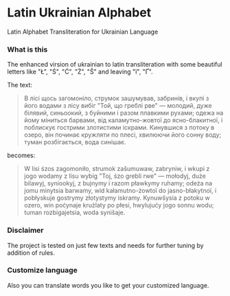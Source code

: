 # Latin Ukrainian Alphabet
Latin Alphabet Transliteration for Ukrainian Language

### What is this
The enhanced virsion of ukrainian to latin transliteration with some beautiful letters like "Ł", "Ś", "Ć", "Ż", "Š" and leaving "ї", "Ґ".

The text:
> В лісі щось загомоніло, струмок зашумував, забринів, і вкупі з його водами з лісу вибіг "Той, що греблі рве" — молодий, дуже білявий, синьоокий, з буйними і разом плавкими рухами; одежа на йому міниться барвами, від каламутно-жовтої до ясно-блакитної, і поблискує гострими злотистими іскрами. Кинувшися з потоку в озеро, він починає кружляти по плесі, хвилюючи його сонну воду; туман розбігається, вода синішає.

becomes:

> W lisi śzos zagomoniło, strumok zašumuwaw, zabryniw, i wkupi z jogo wodamy z lisu wybig "Toj, śzo grebli rwe" — mołodyj, duże bilawyj, syniookyj, z bujnymy i razom pławkymy ruhamy; odeża na jomu minytsia barwamy, wid kałamutno-żowtoї do jasno-błakytnoї, i pobłyskuje gostrymy złotystymy iskramy. Kynuwšysia z potoku w ozero, win poćynaje krużlaty po płesi, hwylujućy jogo sonnu wodu; tuman rozbigajetsia, woda synišaje.

### Disclaimer
The project is tested on just few texts and needs for further tuning by addition of rules.

### Customize language
Also you can translate words you like to get your customized language.
